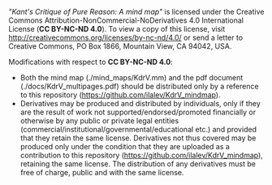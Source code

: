 *"Kant's Critique of Pure Reason: A mind map"* is licensed under the Creative Commons Attribution-NonCommercial-NoDerivatives 4.0 International License (**CC BY-NC-ND 4.0**).
To view a copy of this license, visit http://creativecommons.org/licenses/by-nc-nd/4.0/
or send a letter to Creative Commons, PO Box 1866, Mountain View, CA 94042, USA.

Modifications with respect to **CC BY-NC-ND 4.0**:

* Both the mind map (./mind_maps/KdrV.mm) and the pdf document (./docs/KdrV_multipages.pdf) should be distributed only by a reference to this repository (https://github.com/ilalev/KdrV_mindmap).
* Derivatives may be produced and distributed by individuals, only if they are the result of work not supported/endorsed/promoted financially or otherwise by any public or private legal entities (commercial/institutional/governmental/educational etc.) and provided that they retain the same license. Derivatives not thus covered may be produced only under the condition that they are uploaded as a contribution to this repository (https://github.com/ilalev/KdrV_mindmap), retaining the same license. The distribution of any derivatives must be free of charge, public and with the same license.
